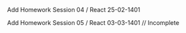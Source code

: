 Add Homework Session 04 / React 25-02-1401

Add Homework Session 05 / React 03-03-1401 // Incomplete